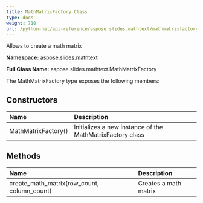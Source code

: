 ```yaml
---
title: MathMatrixFactory Class
type: docs
weight: 710
url: /python-net/api-reference/aspose.slides.mathtext/mathmatrixfactory/
---
```


Allows to create a math matrix

**Namespace:** [aspose.slides.mathtext](/slides/python-net/api-reference/aspose.slides.mathtext/)

**Full Class Name:** aspose.slides.mathtext.MathMatrixFactory



The MathMatrixFactory type exposes the following members:
## **Constructors**
|**Name**|**Description**|
| :- | :- |
|MathMatrixFactory()|Initializes a new instance of the MathMatrixFactory class|
## **Methods**
|**Name**|**Description**|
| :- | :- |
|create_math_matrix(row_count, column_count)|Creates a math matrix|
